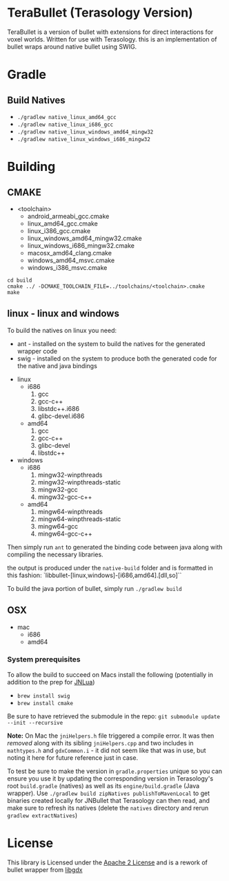 # TeraBullet (Terasology Version)

TeraBullet is a version of bullet with extensions for direct interactions for voxel worlds. Written for use with Terasology. this is an implementation of bullet wraps around native bullet using SWIG.

# Gradle

## Build Natives
- `./gradlew native_linux_amd64_gcc`
- `./gradlew native_linux_i686_gcc`
- `./gradlew native_linux_windows_amd64_mingw32`
- `./gradlew native_linux_windows_i686_mingw32`

# Building



## CMAKE
* \<toolchain\>
  -  android_armeabi_gcc.cmake
  -  linux_amd64_gcc.cmake
  -  linux_i386_gcc.cmake
  -  linux_windows_amd64_mingw32.cmake
  -  linux_windows_i686_mingw32.cmake
  -  macosx_amd64_clang.cmake
  -  windows_amd64_msvc.cmake
  -  windows_i386_msvc.cmake


```
cd build
cmake ../ -DCMAKE_TOOLCHAIN_FILE=../toolchains/<toolchain>.cmake
make
```

## linux - linux and windows

To build the natives on linux you need:

- ant - installed on the system to build the natives for the generated wrapper code
- swig - installed on the system to produce both the generated code for the native and java bindings

* linux
  - i686
    1. gcc
    2. gcc-c++
    3. libstdc++.i686
    4. glibc-devel.i686
  - amd64
    1. gcc
    2. gcc-c++
    3. glibc-devel
    4. libstdc++
* windows
  - i686
    1. mingw32-winpthreads
    2. mingw32-winpthreads-static
    3. mingw32-gcc
    4. mingw32-gcc-c++
  - amd64
    1. mingw64-winpthreads
    2. mingw64-winpthreads-static
    3. mingw64-gcc
    4. mingw64-gcc-c++

Then simply run `ant` to generated the binding code between java along with compiling the necessary libraries.


the output is produced under the `native-build` folder and is formatted in this fashion:
`libbullet-[linux,windows]-[i686,amd64].[dll,so]``



To build the java portion of bullet, simply run `./gradlew build`

## OSX

* mac
  - i686
  - amd64

### System prerequisites

To allow the build to succeed on Macs install the following (potentially in addition to the prep for [JNLua](https://github.com/MovingBlocks/JNLua/blob/master/README.md))

* `brew install swig`
* `brew install cmake`

Be sure to have retrieved the submodule in the repo: `git submodule update --init --recursive`

**Note:** On Mac the `jniHelpers.h` file triggered a compile error. It was then _removed_ along with its sibling `jniHelpers.cpp` and two includes in `mathtypes.h` and `gdxCommon.i` - it did not seem like that was in use, but noting it here for future reference just in case.

To test be sure to make the version in `gradle.properties` unique so you can ensure you use it by updating the corresponding version in Terasology's root `build.gradle` (natives) as well as its `engine/build.gradle` (Java wrapper). Use `./gradlew build zipNatives publishToMavenLocal` to get binaries created locally for JNBullet that Terasology can then read, and make sure to refresh its natives (delete the `natives` directory and rerun `gradlew extractNatives`)

# License

This library is Licensed under the [Apache 2 License](http://www.apache.org/licenses/LICENSE-2.0.html) and is a rework of bullet wrapper
from [libgdx](https://github.com/libgdx/libgdx)
